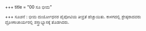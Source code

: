 +++
title = "00 ಸೂ ಭೀಮ"

+++
ಸೂಚನೆ : ಭೀಮ ದುರ್ಯೋಧನರ ಪೈಪೋಟಿಯ ತೀವ್ರತೆ ಹೆಚ್ಚಾಯಿತು. ಕಾಳಗದಲ್ಲಿ ಶ್ರೇಷ್ಠರಾದವರು ದ್ರೋಣಾಚಾರ್ಯರಲ್ಲಿ ಶಸ್ತ್ರಾಭ್ಯಾಸಕ್ಕೆ ತೊಡಗಿದರು.